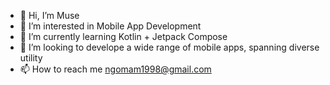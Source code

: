 - 👋 Hi, I’m Muse
- 👀 I’m interested in Mobile App Development
- 🌱 I’m currently learning Kotlin + Jetpack Compose
- 💞️ I’m looking to develope a wide range of mobile apps, spanning diverse utility
- 📫 How to reach me ngomam1998@gmail.com

<!---
Muse070/Muse070 is a ✨ special ✨ repository because its `README.md` (this file) appears on your GitHub profile.
You can click the Preview link to take a look at your changes.
--->
